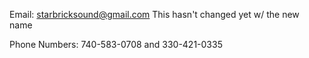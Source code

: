 Email:  starbricksound@gmail.com   This hasn't changed yet w/ the new name

Phone Numbers:  740-583-0708 and 330-421-0335
